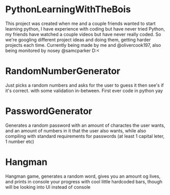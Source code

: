 # PythonLearningWithTheBois
This project was created when me and a couple friends wanted to start learning python, I have experience with coding but have never tried Python, 
my friends have watched a couple videos but have never really coded.
So we're googling different project ideas and doing them, getting harder projects each time.
Currently being made by me and @olivercook197, also being monitored by nosey @samcparker D:<
# RandomNumberGenerator
Just picks a random numbers and asks for the user to guess it then see's if it's correct. with some validation in-between. First ever code in python yay
# PasswordGenerator
Generates a random password with an amount of charactes the user wants, and an amount of numbers in it that the user also wants, while also compiling with standard requirements for passwords (at least 1 capital leter, 1 number etc)
# Hangman
Hangman game, generates a random word, gives you an amount og lives, and prints in console your progress with cool little hardcoded bars, though will be looking into UI instead of console
